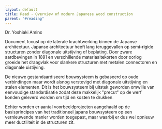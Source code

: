 ```yaml
---
layout: default
title: Read - Overview of modern Japanese wood construction
parent: "#reading"
---
```

Dr. Yoshiaki Amino 

Document focust op de laterale krachtwerking binnen de Japanse architectuur. Japanse architectuur heeft lang teruggevallen op semi-rigide structuren zonder diagonale uitstijving of beplating. Door zware aardbevingen in 1891 en verschillende materiaaltekorten door oorlog groeide het draagvlak voor slankere structuren met metalen connectoren en diagonale uistijving.

De nieuwe gestandaardiseerd bouwsysteem is gebaseerd op oude verbindingen maar wordt alsnog verstevigd met diagonale uitstijving en stalen elementen. Dit is het bouwsysteem bij uitstek geworden omwille van eenvoudige standardisatie zodat deze makkelijk "precut" op de werf konden geleverd worden om tijd en kosten te drukken.

Echter worden er aantal voorbeeldprojecten aangehaald op de basisprincipes van het traditioneel japans bouwsysteem op een vernieuwende manier worden toegepast, maar waarbij er dus wel opnieuw meer ductiliteit in de structuren zit.

